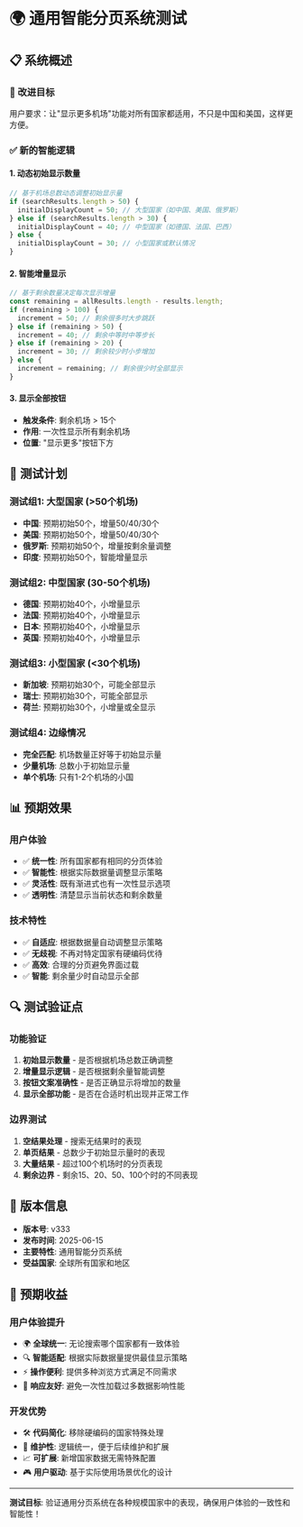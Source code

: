 # 🌍 通用智能分页系统测试

## 📋 系统概述

### 🎯 改进目标
用户要求：让"显示更多机场"功能对所有国家都适用，不只是中国和美国，这样更方便。

### ✅ 新的智能逻辑

#### 1. 动态初始显示数量
```typescript
// 基于机场总数动态调整初始显示量
if (searchResults.length > 50) {
  initialDisplayCount = 50; // 大型国家（如中国、美国、俄罗斯）
} else if (searchResults.length > 30) {
  initialDisplayCount = 40; // 中型国家（如德国、法国、巴西）
} else {
  initialDisplayCount = 30; // 小型国家或默认情况
}
```

#### 2. 智能增量显示
```typescript
// 基于剩余数量决定每次显示增量
const remaining = allResults.length - results.length;
if (remaining > 100) {
  increment = 50; // 剩余很多时大步跳跃
} else if (remaining > 50) {
  increment = 40; // 剩余中等时中等步长
} else if (remaining > 20) {
  increment = 30; // 剩余较少时小步增加
} else {
  increment = remaining; // 剩余很少时全部显示
}
```

#### 3. 显示全部按钮
- **触发条件**: 剩余机场 > 15个
- **作用**: 一次性显示所有剩余机场
- **位置**: "显示更多"按钮下方

## 🧪 测试计划

### 测试组1: 大型国家 (>50个机场)
- **中国**: 预期初始50个，增量50/40/30个
- **美国**: 预期初始50个，增量50/40/30个
- **俄罗斯**: 预期初始50个，增量按剩余量调整
- **印度**: 预期初始50个，智能增量显示

### 测试组2: 中型国家 (30-50个机场)
- **德国**: 预期初始40个，小增量显示
- **法国**: 预期初始40个，小增量显示
- **日本**: 预期初始40个，小增量显示
- **英国**: 预期初始40个，小增量显示

### 测试组3: 小型国家 (<30个机场)
- **新加坡**: 预期初始30个，可能全部显示
- **瑞士**: 预期初始30个，可能全部显示
- **荷兰**: 预期初始30个，小增量或全显示

### 测试组4: 边缘情况
- **完全匹配**: 机场数量正好等于初始显示量
- **少量机场**: 总数小于初始显示量
- **单个机场**: 只有1-2个机场的小国

## 📊 预期效果

### 用户体验
- ✅ **统一性**: 所有国家都有相同的分页体验
- ✅ **智能性**: 根据实际数据量调整显示策略
- ✅ **灵活性**: 既有渐进式也有一次性显示选项
- ✅ **透明性**: 清楚显示当前状态和剩余数量

### 技术特性
- ✅ **自适应**: 根据数据量自动调整显示策略
- ✅ **无歧视**: 不再对特定国家有硬编码优待
- ✅ **高效**: 合理的分页避免界面过载
- ✅ **智能**: 剩余量少时自动显示全部

## 🔍 测试验证点

### 功能验证
1. **初始显示数量** - 是否根据机场总数正确调整
2. **增量显示逻辑** - 是否根据剩余量智能调整
3. **按钮文案准确性** - 是否正确显示将增加的数量
4. **显示全部功能** - 是否在合适时机出现并正常工作

### 边界测试
1. **空结果处理** - 搜索无结果时的表现
2. **单页结果** - 总数少于初始显示量时的表现
3. **大量结果** - 超过100个机场时的分页表现
4. **剩余边界** - 剩余15、20、50、100个时的不同表现

## 🚀 版本信息

- **版本号**: v333
- **发布时间**: 2025-06-15
- **主要特性**: 通用智能分页系统
- **受益国家**: 全球所有国家和地区

## 🎯 预期收益

### 用户体验提升
- 🌍 **全球统一**: 无论搜索哪个国家都有一致体验
- 🔍 **智能适配**: 根据实际数据量提供最佳显示策略
- ⚡ **操作便利**: 提供多种浏览方式满足不同需求
- 📱 **响应友好**: 避免一次性加载过多数据影响性能

### 开发优势
- 🛠️ **代码简化**: 移除硬编码的国家特殊处理
- 🔧 **维护性**: 逻辑统一，便于后续维护和扩展
- 📈 **可扩展**: 新增国家数据无需特殊配置
- 🎮 **用户驱动**: 基于实际使用场景优化的设计

---

**测试目标**: 验证通用分页系统在各种规模国家中的表现，确保用户体验的一致性和智能性！
